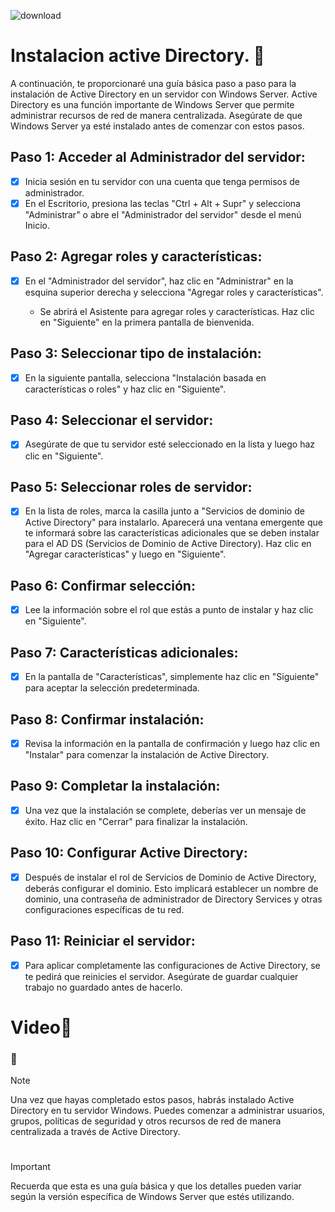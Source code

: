 
![download](https://github.com/wobistdu003/Administracion-servidores-windows/assets/110427600/65f5910a-bd5d-4b07-bb5c-e159ca8fd89f)

# Instalacion active Directory. :page_facing_up:

A continuación, te proporcionaré una guía básica paso a paso para la instalación de Active Directory en un servidor con Windows Server. 
Active Directory es una función importante de Windows Server que permite administrar recursos de red de manera centralizada. Asegúrate de 
que Windows Server ya esté instalado antes de comenzar con estos pasos.

## Paso 1: Acceder al Administrador del servidor:

- [x] Inicia sesión en tu servidor con una cuenta que tenga permisos de administrador.
- [x] En el Escritorio, presiona las teclas "Ctrl + Alt + Supr" y selecciona "Administrar" o abre el "Administrador del servidor" desde el menú Inicio.

## Paso 2: Agregar roles y características:

- [x] En el "Administrador del servidor", haz clic en "Administrar" en la esquina superior derecha y selecciona "Agregar roles y características".
  
  * Se abrirá el Asistente para agregar roles y características. Haz clic en "Siguiente" en la primera pantalla de bienvenida.

## Paso 3: Seleccionar tipo de instalación:

- [x] En la siguiente pantalla, selecciona "Instalación basada en características o roles" y haz clic en "Siguiente".

## Paso 4: Seleccionar el servidor:

- [x] Asegúrate de que tu servidor esté seleccionado en la lista y luego haz clic en "Siguiente".

## Paso 5: Seleccionar roles de servidor:
- [x] En la lista de roles, marca la casilla junto a "Servicios de dominio de Active Directory" para instalarlo. Aparecerá una ventana emergente que
te informará sobre las características adicionales que se deben instalar para el AD DS (Servicios de Dominio de Active Directory). Haz clic en
"Agregar características" y luego en "Siguiente".

## Paso 6: Confirmar selección:
- [x] Lee la información sobre el rol que estás a punto de instalar y haz clic en "Siguiente".

## Paso 7: Características adicionales:
- [x] En la pantalla de "Características", simplemente haz clic en "Siguiente" para aceptar la selección predeterminada.

## Paso 8: Confirmar instalación:
- [x] Revisa la información en la pantalla de confirmación y luego haz clic en "Instalar" para comenzar la instalación de Active Directory.

## Paso 9: Completar la instalación:
- [x] Una vez que la instalación se complete, deberías ver un mensaje de éxito. Haz clic en "Cerrar" para finalizar la instalación.

## Paso 10: Configurar Active Directory:
- [x] Después de instalar el rol de Servicios de Dominio de Active Directory, deberás configurar el dominio. Esto implicará establecer un nombre de dominio, una
contraseña de administrador de Directory Services y otras configuraciones específicas de tu red.

## Paso 11: Reiniciar el servidor:
- [x] Para aplicar completamente las configuraciones de Active Directory, se te pedirá que reinicies el servidor. Asegúrate de guardar cualquier trabajo no guardado antes de hacerlo.
# Video:movie_camera:

### :loudspeaker:
> [!NOTE]
> Una vez que hayas completado estos pasos, habrás instalado Active Directory en tu servidor Windows. Puedes comenzar a administrar usuarios, grupos, políticas de seguridad y otros 
recursos de red de manera centralizada a través de Active Directory.

# 
> [!IMPORTANT]
Recuerda que esta es una guía básica y que los detalles pueden variar según la versión específica de Windows Server que estés utilizando.
